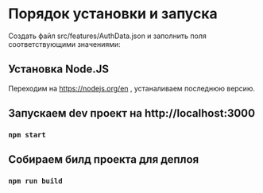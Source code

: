 

# Порядок установки и запуска

Создать файл src/features/AuthData.json и заполнить поля соответствующими значениями:

## Установка Node.JS
Переходим на https://nodejs.org/en , устаналиваем последнюю версию.

## Запускаем dev проект на http://localhost:3000
### `npm start`

## Собираем билд проекта для деплоя
### `npm run build`

